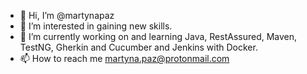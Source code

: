- 👋 Hi, I’m @martynapaz
- 👀 I’m interested in gaining new skills.
- 🌱 I’m currently working on and learning Java, RestAssured, Maven, TestNG, Gherkin and Cucumber and Jenkins with Docker.
- 📫 How to reach me martyna.paz@protonmail.com

<!---
martynapaz/martynapaz is a ✨ special ✨ repository because its `README.md` (this file) appears on your GitHub profile.
You can click the Preview link to take a look at your changes.
--->
